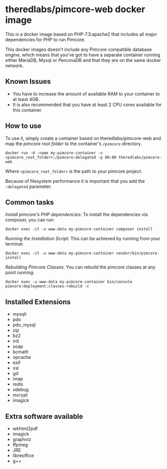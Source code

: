 # theredlabs/pimcore-web docker image

This is a docker image based on PHP-7.3:apache2 that includes all major dependencies for PHP to run Pimcore.

This docker images doesn't include any Pimcore compatible database engine, which means that you've got to have a separate container running either MariaDB, Mysql or PerconaDB and that they are on the same docker network.

## Known Issues

* You have to increase the amount of available RAM to your container to at least 4GB.
* It is also recommended that you have at least 2 CPU cores available for this container.

## How to use

To use it, simply create a container based on theredlabs/pimcore-web and map the *pimcore root folder* to the container's `/pimcore` directory.

    docker run -d -name my-pimcore-container -v <pimcore_root_folder>:/pimcore:delegated -p 80:80 theredlabs/pimcore-web

Where `<pimcore_root_folder>` is the path to your pimcore project.

Because of filesystem performance it is important that you add the `:delegated` parameter.

## Common tasks

*Install pimcore's PHP dependencies*: To install the dependencies via composer, you can run:

    docker exec -it -u www-data my-pimcore-container composer install

*Running the Installation Script*: This can be achieved by running from your terminal:

    docker exec -it -u www-data my-pimcore-container vendor/bin/pimcore-install

*Rebuilding Pimcore Classes*: You can rebuild the pimcore classes at any point running:

    docker exec -u www-data my-pimcore-container bin/console pimcore:deployment:classes-rebuild -c

## Installed Extensions

* mysqli
* pdo
* pdo_mysql
* zip
* bz2
* intl
* soap
* bcmath
* opcache
* exif
* xsl
* gd
* imap
* redis
* xdebug
* mcrypt
* imagick

## Extra software available

* wkhtml2pdf
* imagick
* graphviz
* ffpmeg
* JRE
* libreoffice
* g++
